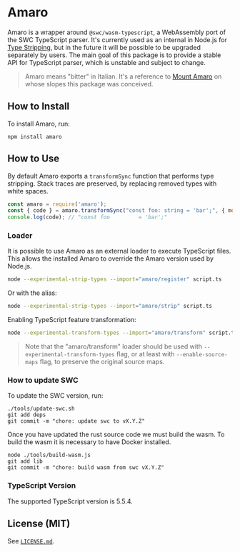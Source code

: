 # Amaro

Amaro is a wrapper around `@swc/wasm-typescript`, a WebAssembly port of the SWC TypeScript parser.
It's currently used as an internal in Node.js for [Type Stripping](https://github.com/nodejs/loaders/issues/208), but in the future it will be possible to be upgraded separately by users.
The main goal of this package is to provide a stable API for TypeScript parser, which is unstable and subject to change.

> Amaro means "bitter" in Italian. It's a reference to [Mount Amaro](https://en.wikipedia.org/wiki/Monte_Amaro_(Abruzzo)) on whose slopes this package was conceived.

## How to Install

To install Amaro, run:

```shell
npm install amaro
```

## How to Use

By default Amaro exports a `transformSync` function that performs type stripping.
Stack traces are preserved, by replacing removed types with white spaces.

```javascript
const amaro = require('amaro');
const { code } = amaro.transformSync("const foo: string = 'bar';", { mode: "strip-only" });
console.log(code); // "const foo         = 'bar';"
```

### Loader

It is possible to use Amaro as an external loader to execute TypeScript files.
This allows the installed Amaro to override the Amaro version used by Node.js.

```bash
node --experimental-strip-types --import="amaro/register" script.ts
```

Or with the alias:

```bash
node --experimental-strip-types --import="amaro/strip" script.ts
```

Enabling TypeScript feature transformation:

```bash
node --experimental-transform-types --import="amaro/transform" script.ts
```

> Note that the "amaro/transform" loader should be used with `--experimental-transform-types` flag, or
> at least with `--enable-source-maps` flag, to preserve the original source maps.

### How to update SWC

To update the SWC version, run:

```shell
./tools/update-swc.sh
git add deps
git commit -m "chore: update swc to vX.Y.Z"
```

Once you have updated the rust source code we must build the wasm.
To build the wasm it is necessary to have Docker installed.

```shell
node ./tools/build-wasm.js
git add lib
git commit -m "chore: build wasm from swc vX.Y.Z"
```

### TypeScript Version

The supported TypeScript version is 5.5.4.

## License (MIT)

See [`LICENSE.md`](./LICENSE.md).
